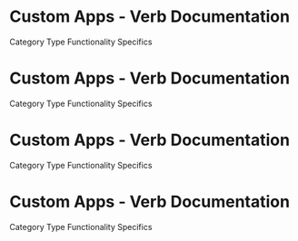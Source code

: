  
# Custom Apps - Verb Documentation
 
Category                  Type                      Functionality             Specifics                
 
# Custom Apps - Verb Documentation
 
Category                  Type                      Functionality             Specifics                
 
# Custom Apps - Verb Documentation
 
Category                  Type                      Functionality             Specifics                
 
# Custom Apps - Verb Documentation
 
Category                  Type                      Functionality             Specifics                
